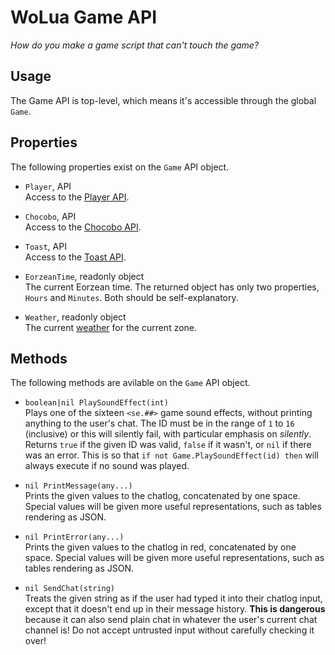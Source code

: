 # WoLua Game API
_How do you make a game script that can't touch the game?_

## Usage
The Game API is top-level, which means it's accessible through the global `Game`.

## Properties
The following properties exist on the `Game` API object.

- `Player`, API\
  Access to the [Player API](player.md).

- `Chocobo`, API\
  Access to the [Chocobo API](chocobo.md).

- `Toast`, API\
  Access to the [Toast API](toast.md).

- `EorzeanTime`, readonly object\
  The current Eorzean time. The returned object has only two properties, `Hours` and `Minutes`. Both should be self-explanatory.

- `Weather`, readonly object\
  The current [weather](weather.md) for the current zone.

## Methods
The following methods are avilable on the `Game` API object.

- `boolean|nil PlaySoundEffect(int)`\
  Plays one of the sixteen `<se.##>` game sound effects, without printing anything to the user's chat. The ID must be in the range of `1` to `16` (inclusive) or this will silently fail, with particular emphasis on _silently_.\
  Returns `true` if the given ID was valid, `false` if it wasn't, or `nil` if there was an error. This is so that `if not Game.PlaySoundEffect(id) then` will always execute if no sound was played.

- `nil PrintMessage(any...)`\
  Prints the given values to the chatlog, concatenated by one space. Special values will be given more useful representations, such as tables rendering as JSON.

- `nil PrintError(any...)`\
  Prints the given values to the chatlog in red, concatenated by one space. Special values will be given more useful representations, such as tables rendering as JSON.

- `nil SendChat(string)`\
  Treats the given string as if the user had typed it into their chatlog input, except that it doesn't end up in their message history. **This is dangerous** because it can also send plain chat in whatever the user's current chat channel is! Do not accept untrusted input without carefully checking it over!
